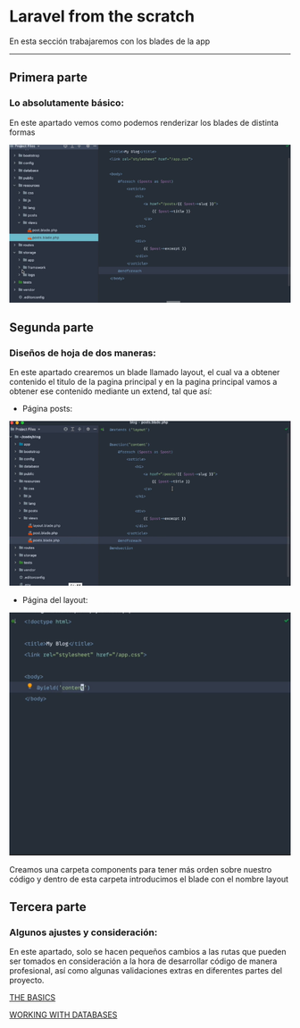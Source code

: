 # Laravel from the scratch

En esta sección trabajaremos con los blades de la app

--------------------------------------------------------

## **Primera parte**
### Lo absolutamente básico:

En este apartado vemos como podemos renderizar los blades de distinta formas

![text image](../img/imagen39.png)

## **Segunda parte**
### Diseños de hoja de dos maneras:

En este apartado crearemos un blade llamado layout, el cual va a obtener contenido el titulo de la pagina principal y en la pagina principal vamos a obtener ese contenido mediante un extend, tal que así:

- Página posts:

![text image](../img/imagen40.png)

- Página del layout:

![text image](../img/imagen41.png)

Creamos una carpeta components para tener más orden sobre nuestro código y dentro de esta carpeta introducimos el blade con el nombre layout

## **Tercera parte**
### Algunos ajustes y consideración:

En este apartado, solo se hacen pequeños cambios a las rutas que pueden ser tomados en consideración a la hora de desarrollar código de manera profesional, así como algunas validaciones extras en diferentes partes del proyecto.

[THE BASICS](../README.md)

[WORKING WITH DATABASES](../entregables/databases.md)